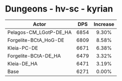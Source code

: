 # Dungeons - hv-sc - kyrian
| Actor | DPS | Increase |
|---|:---:|:---:|
|Pelagos-CM_LGotP-DE_HA|6854|9.30%|
|Forgelite-BCtA_HoG-DE|6809|8.58%|
|Kleia-PC-DE|6671|6.38%|
|Forgelite-BCtA-DE_HA|6479|3.32%|
|Kleia-DE_HA|6471|3.19%|
|Base|6271|0.00%|
